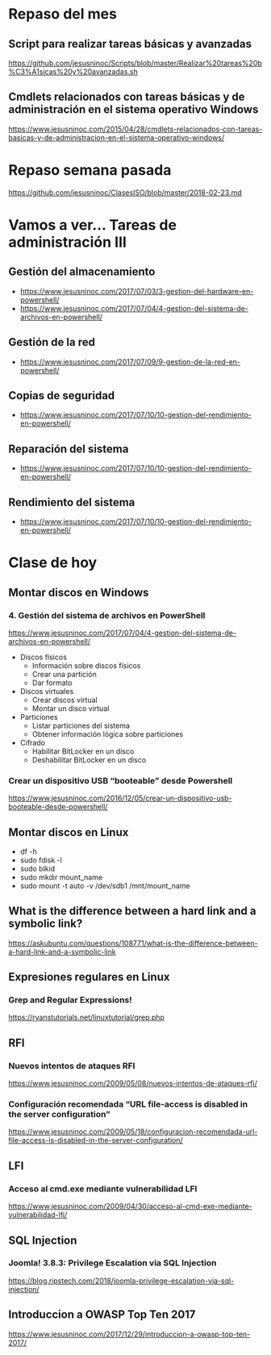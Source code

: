 # Repaso del mes
## Script para realizar tareas básicas y avanzadas
https://github.com/jesusninoc/Scripts/blob/master/Realizar%20tareas%20b%C3%A1sicas%20y%20avanzadas.sh
## Cmdlets relacionados con tareas básicas y de administración en el sistema operativo Windows
https://www.jesusninoc.com/2015/04/28/cmdlets-relacionados-con-tareas-basicas-y-de-administracion-en-el-sistema-operativo-windows/

# Repaso semana pasada
https://github.com/jesusninoc/ClasesISO/blob/master/2018-02-23.md

# Vamos a ver... Tareas de administración III
## Gestión del almacenamiento
* https://www.jesusninoc.com/2017/07/03/3-gestion-del-hardware-en-powershell/
* https://www.jesusninoc.com/2017/07/04/4-gestion-del-sistema-de-archivos-en-powershell/
## Gestión de la red
* https://www.jesusninoc.com/2017/07/09/9-gestion-de-la-red-en-powershell/
## Copias de seguridad
* https://www.jesusninoc.com/2017/07/10/10-gestion-del-rendimiento-en-powershell/
## Reparación del sistema
* https://www.jesusninoc.com/2017/07/10/10-gestion-del-rendimiento-en-powershell/
## Rendimiento del sistema
* https://www.jesusninoc.com/2017/07/10/10-gestion-del-rendimiento-en-powershell/

# Clase de hoy

## Montar discos en Windows
### 4. Gestión del sistema de archivos en PowerShell
https://www.jesusninoc.com/2017/07/04/4-gestion-del-sistema-de-archivos-en-powershell/
- Discos físicos
  - Información sobre discos físicos
  - Crear una partición
  - Dar formato
- Discos virtuales
  - Crear discos virtual
  - Montar un disco virtual
- Particiones
  - Listar particiones del sistema
  - Obtener información lógica sobre particiones
- Cifrado
  - Habilitar BitLocker en un disco
  - Deshabilitar BitLocker en un disco
### Crear un dispositivo USB “booteable” desde Powershell
https://www.jesusninoc.com/2016/12/05/crear-un-dispositivo-usb-booteable-desde-powershell/

## Montar discos en Linux
- df -h
- sudo fdisk -l
- sudo blkid
- sudo mkdir mount_name
- sudo mount -t auto -v /dev/sdb1 /mnt/mount_name

## What is the difference between a hard link and a symbolic link?
https://askubuntu.com/questions/108771/what-is-the-difference-between-a-hard-link-and-a-symbolic-link

## Expresiones regulares en Linux
### Grep and Regular Expressions!
https://ryanstutorials.net/linuxtutorial/grep.php

## RFI
### Nuevos intentos de ataques RFI
https://www.jesusninoc.com/2009/05/08/nuevos-intentos-de-ataques-rfi/

### Configuración recomendada “URL file-access is disabled in the server configuration”
https://www.jesusninoc.com/2009/05/18/configuracion-recomendada-url-file-access-is-disabled-in-the-server-configuration/

## LFI
### Acceso al cmd.exe mediante vulnerabilidad LFI
https://www.jesusninoc.com/2009/04/30/acceso-al-cmd-exe-mediante-vulnerabilidad-lfi/

## SQL Injection
### Joomla! 3.8.3: Privilege Escalation via SQL Injection
https://blog.ripstech.com/2018/joomla-privilege-escalation-via-sql-injection/

## Introduccion a OWASP Top Ten 2017
https://www.jesusninoc.com/2017/12/29/introduccion-a-owasp-top-ten-2017/
